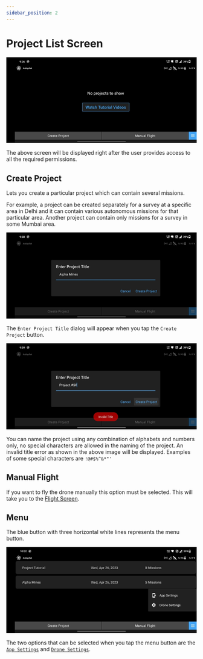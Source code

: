 ```yaml
---
sidebar_position: 2
---
```


# Project List Screen

![Project List Screen](./img/project-list-screen-intro.jpg)

The above screen will be displayed right after the user provides access to all the required permissions.

## Create Project

Lets you create a particular project which can contain several missions.

For example, a project can be created separately for a survey at a specific area in Delhi and it can contain various
autonomous missions for that particular area. Another project can contain only missions for a survey in some Mumbai
area.

![Create Project](./img/project-list-screen-create-project.jpg)

The `Enter Project Title` dialog will appear when you tap the `Create Project` button.

![Invalid Title](./img/project-list-screen-invalid-title.jpg)

You can name the project using any combination of alphabets and numbers only, no special characters are allowed in the
naming of the project. An invalid title error as shown in the above image will be displayed. Examples of some special
characters are `!@#$%^&*"'`

## Manual Flight

If you want to fly the drone manually this option must be selected. This will take you to the
[Flight Screen](./flight-screen.md).

## Menu

The blue button with three horizontal white lines represents the menu button.

![Menu](./img/project-list-screen-menu.jpg)

The two options that can be selected when you tap the menu button are the
[`App Settings`](/launchpad/settings/app-settings.md) and
[`Drone Settings`](/launchpad/settings/drone-settings.md).
